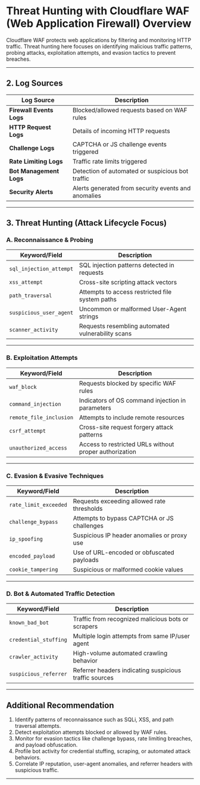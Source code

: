 # Threat Hunting with Cloudflare WAF (Web Application Firewall) Overview

Cloudflare WAF protects web applications by filtering and monitoring HTTP traffic. Threat hunting here focuses on identifying malicious traffic patterns, probing attacks, exploitation attempts, and evasion tactics to prevent breaches.

---

## 2. Log Sources

| Log Source               | Description                                          |
|-------------------------|------------------------------------------------------|
| **Firewall Events Logs** | Blocked/allowed requests based on WAF rules          |
| **HTTP Request Logs**    | Details of incoming HTTP requests                     |
| **Challenge Logs**       | CAPTCHA or JS challenge events triggered              |
| **Rate Limiting Logs**   | Traffic rate limits triggered                         |
| **Bot Management Logs**  | Detection of automated or suspicious bot traffic     |
| **Security Alerts**      | Alerts generated from security events and anomalies  |

---

## 3. Threat Hunting (Attack Lifecycle Focus)

### A. **Reconnaissance & Probing**

| Keyword/Field           | Description                                            |
|------------------------|--------------------------------------------------------|
| `sql_injection_attempt`| SQL injection patterns detected in requests           |
| `xss_attempt`          | Cross-site scripting attack vectors                    |
| `path_traversal`       | Attempts to access restricted file system paths       |
| `suspicious_user_agent`| Uncommon or malformed User-Agent strings               |
| `scanner_activity`     | Requests resembling automated vulnerability scans     |

---

### B. **Exploitation Attempts**

| Keyword/Field           | Description                                            |
|------------------------|--------------------------------------------------------|
| `waf_block`            | Requests blocked by specific WAF rules                 |
| `command_injection`    | Indicators of OS command injection in parameters       |
| `remote_file_inclusion`| Attempts to include remote resources                    |
| `csrf_attempt`         | Cross-site request forgery attack patterns             |
| `unauthorized_access`  | Access to restricted URLs without proper authorization |

---

### C. **Evasion & Evasive Techniques**

| Keyword/Field           | Description                                            |
|------------------------|--------------------------------------------------------|
| `rate_limit_exceeded`  | Requests exceeding allowed rate thresholds             |
| `challenge_bypass`     | Attempts to bypass CAPTCHA or JS challenges             |
| `ip_spoofing`          | Suspicious IP header anomalies or proxy use             |
| `encoded_payload`      | Use of URL-encoded or obfuscated payloads               |
| `cookie_tampering`     | Suspicious or malformed cookie values                    |

---

### D. **Bot & Automated Traffic Detection**

| Keyword/Field           | Description                                            |
|------------------------|--------------------------------------------------------|
| `known_bad_bot`        | Traffic from recognized malicious bots or scrapers     |
| `credential_stuffing`  | Multiple login attempts from same IP/user agent        |
| `crawler_activity`     | High-volume automated crawling behavior                 |
| `suspicious_referrer` | Referrer headers indicating suspicious traffic sources |

---

## Additional Recommendation

1. Identify patterns of reconnaissance such as SQLi, XSS, and path traversal attempts.  
2. Detect exploitation attempts blocked or allowed by WAF rules.  
3. Monitor for evasion tactics like challenge bypass, rate limiting breaches, and payload obfuscation.  
4. Profile bot activity for credential stuffing, scraping, or automated attack behaviors.  
5. Correlate IP reputation, user-agent anomalies, and referrer headers with suspicious traffic.  

---


